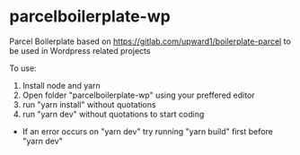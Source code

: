 # parcelboilerplate-wp
Parcel Boilerplate based on https://gitlab.com/upward1/boilerplate-parcel to be used in Wordpress related projects

To use:
1. Install node and yarn
2. Open folder "parcelboilerplate-wp" using your preffered editor
3. run "yarn install" without quotations
4. run "yarn dev" without quotations to start coding
  - If an error occurs on "yarn dev" try running "yarn build" first before "yarn dev"
